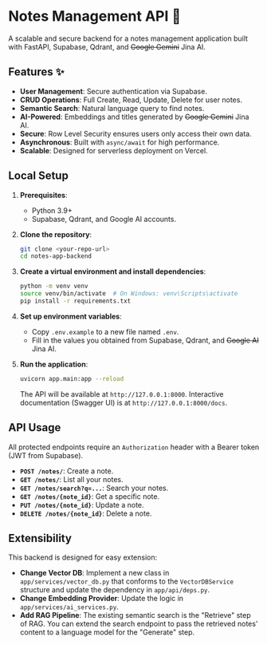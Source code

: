 # Notes Management API 🚀

A scalable and secure backend for a notes management application built with FastAPI, Supabase, Qdrant, and ~~Google Gemini~~ Jina AI.

## Features ✨

- **User Management**: Secure authentication via Supabase.
- **CRUD Operations**: Full Create, Read, Update, Delete for user notes.
- **Semantic Search**: Natural language query to find notes.
- **AI-Powered**: Embeddings and titles generated by ~~Google Gemini~~ Jina AI.
- **Secure**: Row Level Security ensures users only access their own data.
- **Asynchronous**: Built with `async/await` for high performance.
- **Scalable**: Designed for serverless deployment on Vercel.

## Local Setup

1.  **Prerequisites**:
    - Python 3.9+
    - Supabase, Qdrant, and Google AI accounts.

2.  **Clone the repository**:
    ```bash
    git clone <your-repo-url>
    cd notes-app-backend
    ```

3.  **Create a virtual environment and install dependencies**:
    ```bash
    python -m venv venv
    source venv/bin/activate  # On Windows: venv\Scripts\activate
    pip install -r requirements.txt
    ```

4.  **Set up environment variables**:
    - Copy `.env.example` to a new file named `.env`.
    - Fill in the values you obtained from Supabase, Qdrant, and ~~Google AI~~ Jina AI.

5.  **Run the application**:
    ```bash
    uvicorn app.main:app --reload
    ```
    The API will be available at `http://127.0.0.1:8000`.
    Interactive documentation (Swagger UI) is at `http://127.0.0.1:8000/docs`.

## API Usage

All protected endpoints require an `Authorization` header with a Bearer token (JWT from Supabase).

- **`POST /notes/`**: Create a note.
- **`GET /notes/`**: List all your notes.
- **`GET /notes/search?q=...`**: Search your notes.
- **`GET /notes/{note_id}`**: Get a specific note.
- **`PUT /notes/{note_id}`**: Update a note.
- **`DELETE /notes/{note_id}`**: Delete a note.

## Extensibility

This backend is designed for easy extension:
- **Change Vector DB**: Implement a new class in `app/services/vector_db.py` that conforms to the `VectorDBService` structure and update the dependency in `app/api/deps.py`.
- **Change Embedding Provider**: Update the logic in `app/services/ai_services.py`.
- **Add RAG Pipeline**: The existing semantic search is the "Retrieve" step of RAG. You can extend the search endpoint to pass the retrieved notes' content to a language model for the "Generate" step.
